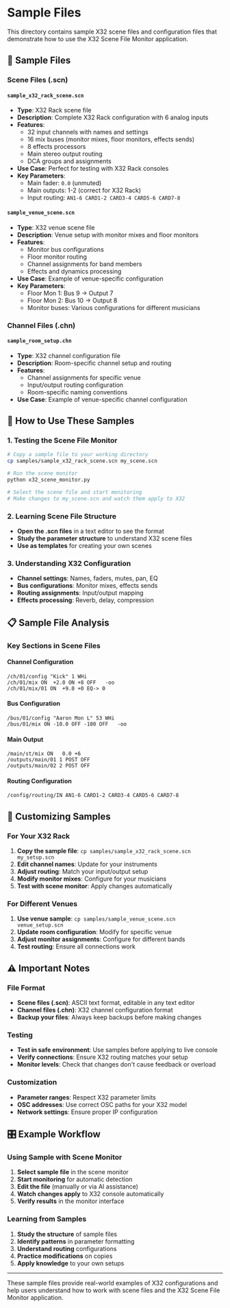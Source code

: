 # Sample Files

This directory contains sample X32 scene files and configuration files that demonstrate how to use the X32 Scene File Monitor application.

## 📁 **Sample Files**

### **Scene Files (.scn)**

#### **`sample_x32_rack_scene.scn`**
- **Type**: X32 Rack scene file
- **Description**: Complete X32 Rack configuration with 6 analog inputs
- **Features**:
  - 32 input channels with names and settings
  - 16 mix buses (monitor mixes, floor monitors, effects sends)
  - 8 effects processors
  - Main stereo output routing
  - DCA groups and assignments
- **Use Case**: Perfect for testing with X32 Rack consoles
- **Key Parameters**:
  - Main fader: `0.0` (unmuted)
  - Main outputs: 1-2 (correct for X32 Rack)
  - Input routing: `AN1-6 CARD1-2 CARD3-4 CARD5-6 CARD7-8`

#### **`sample_venue_scene.scn`**
- **Type**: X32 venue scene file
- **Description**: Venue setup with monitor mixes and floor monitors
- **Features**:
  - Monitor bus configurations
  - Floor monitor routing
  - Channel assignments for band members
  - Effects and dynamics processing
- **Use Case**: Example of venue-specific configuration
- **Key Parameters**:
  - Floor Mon 1: Bus 9 → Output 7
  - Floor Mon 2: Bus 10 → Output 8
  - Monitor buses: Various configurations for different musicians

### **Channel Files (.chn)**

#### **`sample_room_setup.chn`**
- **Type**: X32 channel configuration file
- **Description**: Room-specific channel setup and routing
- **Features**:
  - Channel assignments for specific venue
  - Input/output routing configuration
  - Room-specific naming conventions
- **Use Case**: Example of venue-specific channel configuration

## 🎯 **How to Use These Samples**

### **1. Testing the Scene File Monitor**
```bash
# Copy a sample file to your working directory
cp samples/sample_x32_rack_scene.scn my_scene.scn

# Run the scene monitor
python x32_scene_monitor.py

# Select the scene file and start monitoring
# Make changes to my_scene.scn and watch them apply to X32
```

### **2. Learning Scene File Structure**
- **Open the .scn files** in a text editor to see the format
- **Study the parameter structure** to understand X32 scene files
- **Use as templates** for creating your own scenes

### **3. Understanding X32 Configuration**
- **Channel settings**: Names, faders, mutes, pan, EQ
- **Bus configurations**: Monitor mixes, effects sends
- **Routing assignments**: Input/output mapping
- **Effects processing**: Reverb, delay, compression

## 📋 **Sample File Analysis**

### **Key Sections in Scene Files**

#### **Channel Configuration**
```
/ch/01/config "Kick" 1 WHi
/ch/01/mix ON  +2.0 ON +8 OFF   -oo
/ch/01/mix/01 ON  +9.0 +0 EQ-> 0
```

#### **Bus Configuration**
```
/bus/01/config "Aaron Mon L" 53 WHi
/bus/01/mix ON -10.0 OFF -100 OFF   -oo
```

#### **Main Output**
```
/main/st/mix ON   0.0 +6
/outputs/main/01 1 POST OFF
/outputs/main/02 2 POST OFF
```

#### **Routing Configuration**
```
/config/routing/IN AN1-6 CARD1-2 CARD3-4 CARD5-6 CARD7-8
```

## 🔧 **Customizing Samples**

### **For Your X32 Rack**
1. **Copy the sample file**: `cp samples/sample_x32_rack_scene.scn my_setup.scn`
2. **Edit channel names**: Update for your instruments
3. **Adjust routing**: Match your input/output setup
4. **Modify monitor mixes**: Configure for your musicians
5. **Test with scene monitor**: Apply changes automatically

### **For Different Venues**
1. **Use venue sample**: `cp samples/sample_venue_scene.scn venue_setup.scn`
2. **Update room configuration**: Modify for specific venue
3. **Adjust monitor assignments**: Configure for different bands
4. **Test routing**: Ensure all connections work

## ⚠️ **Important Notes**

### **File Format**
- **Scene files (.scn)**: ASCII text format, editable in any text editor
- **Channel files (.chn)**: X32 channel configuration format
- **Backup your files**: Always keep backups before making changes

### **Testing**
- **Test in safe environment**: Use samples before applying to live console
- **Verify connections**: Ensure X32 routing matches your setup
- **Monitor levels**: Check that changes don't cause feedback or overload

### **Customization**
- **Parameter ranges**: Respect X32 parameter limits
- **OSC addresses**: Use correct OSC paths for your X32 model
- **Network settings**: Ensure proper IP configuration

## 🎛️ **Example Workflow**

### **Using Sample with Scene Monitor**
1. **Select sample file** in the scene monitor
2. **Start monitoring** for automatic detection
3. **Edit the file** (manually or via AI assistance)
4. **Watch changes apply** to X32 console automatically
5. **Verify results** in the monitor interface

### **Learning from Samples**
1. **Study the structure** of sample files
2. **Identify patterns** in parameter formatting
3. **Understand routing** configurations
4. **Practice modifications** on copies
5. **Apply knowledge** to your own setups

---

These sample files provide real-world examples of X32 configurations and help users understand how to work with scene files and the X32 Scene File Monitor application. 